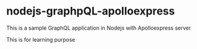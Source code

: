 # nodejs-graphpQL-apolloexpress
This is a sample GraphQL application in Nodejs with Apolloexpress server

This is for learning purpose
